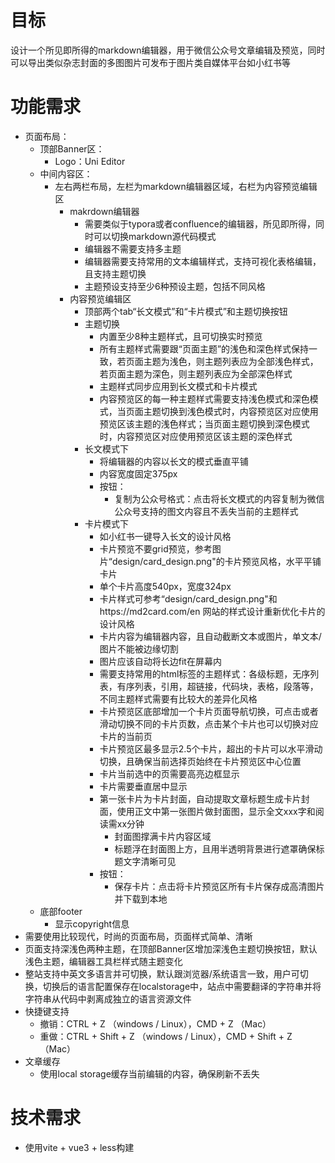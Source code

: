 # 目标

设计一个所见即所得的markdown编辑器，用于微信公众号文章编辑及预览，同时可以导出类似杂志封面的多图图片可发布于图片类自媒体平台如小红书等

# 功能需求
- 页面布局：
  - 顶部Banner区：
    - Logo：Uni Editor
  - 中间内容区：
    - 左右两栏布局，左栏为markdown编辑器区域，右栏为内容预览编辑区
      - makrdown编辑器
        - 需要类似于typora或者confluence的编辑器，所见即所得，同时可以切换markdown源代码模式
        - 编辑器不需要支持多主题
        - 编辑器需要支持常用的文本编辑样式，支持可视化表格编辑，且支持主题切换
        - 主题预设支持至少6种预设主题，包括不同风格
      - 内容预览编辑区
        - 顶部两个tab“长文模式”和“卡片模式”和主题切换按钮
        - 主题切换
          - 内置至少8种主题样式，且可切换实时预览
          - 所有主题样式需要跟“页面主题”的浅色和深色样式保持一致，若页面主题为浅色，则主题列表应为全部浅色样式，若页面主题为深色，则主题列表应为全部深色样式
          - 主题样式同步应用到长文模式和卡片模式
          - 内容预览区的每一种主题样式需要支持浅色模式和深色模式，当页面主题切换到浅色模式时，内容预览区对应使用预览区该主题的浅色样式；当页面主题切换到深色模式时，内容预览区对应使用预览区该主题的深色样式
        - 长文模式下
          - 将编辑器的内容以长文的模式垂直平铺
          - 内容宽度固定375px
          - 按钮：
            - 复制为公众号格式：点击将长文模式的内容复制为微信公众号支持的图文内容且不丢失当前的主题样式
        - 卡片模式下
          - 如小红书一键导入长文的设计风格
          - 卡片预览不要grid预览，参考图片“design/card_design.png"的卡片预览风格，水平平铺卡片
          - 单个卡片高度540px，宽度324px
          - 卡片样式可参考“design/card_design.png"和https://md2card.com/en 网站的样式设计重新优化卡片的设计风格
          - 卡片内容为编辑器内容，且自动截断文本或图片，单文本/图片不能被边缘切割
          - 图片应该自动将长边fit在屏幕内
          - 需要支持常用的html标签的主题样式：各级标题，无序列表，有序列表，引用，超链接，代码块，表格，段落等，不同主题样式需要有比较大的差异化风格
          - 卡片预览区底部增加一个卡片页面导航切换，可点击或者滑动切换不同的卡片页数，点击某个卡片也可以切换对应卡片的当前页
          - 卡片预览区最多显示2.5个卡片，超出的卡片可以水平滑动切换，且确保当前选择页始终在卡片预览区中心位置
          - 卡片当前选中的页需要高亮边框显示
          - 卡片需要垂直居中显示
          - 第一张卡片为卡片封面，自动提取文章标题生成卡片封面，使用正文中第一张图片做封面图，显示全文xxx字和阅读需xx分钟
            - 封面图撑满卡片内容区域
            - 标题浮在封面图上方，且用半透明背景进行遮罩确保标题文字清晰可见
          - 按钮：
            - 保存卡片：点击将卡片预览区所有卡片保存成高清图片并下载到本地
  - 底部footer
    - 显示copyright信息
- 需要使用比较现代，时尚的页面布局，页面样式简单、清晰
- 页面支持深浅色两种主题，在顶部Banner区增加深浅色主题切换按钮，默认浅色主题，编辑器工具栏样式随主题变化
- 整站支持中英文多语言并可切换，默认跟浏览器/系统语言一致，用户可切换，切换后的语言配置保存在localstorage中，站点中需要翻译的字符串并将字符串从代码中剥离成独立的语言资源文件
- 快捷键支持
  - 撤销：CTRL + Z （windows / Linux），CMD + Z （Mac）
  - 重做：CTRL + Shift + Z （windows / Linux），CMD + Shift + Z （Mac）
- 文章缓存
  - 使用local storage缓存当前编辑的内容，确保刷新不丢失

# 技术需求
- 使用vite + vue3 + less构建